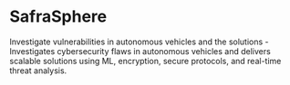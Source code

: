 # SafraSphere
 Investigate vulnerabilities in autonomous vehicles and the solutions - Investigates cybersecurity flaws in autonomous vehicles and delivers scalable solutions using ML, encryption, secure protocols, and real-time threat analysis.
